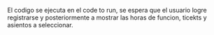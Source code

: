 El codigo se ejecuta en el code to run, se espera que el usuario logre registrarse
y posteriormente a mostrar las horas de funcion, ticekts y asientos a seleccionar.